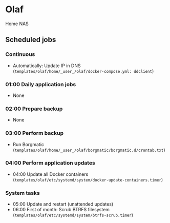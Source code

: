 # Olaf

Home NAS

## Scheduled jobs

### Continuous

- Automatically: Update IP in DNS (`templates/olaf/home/_user_/olaf/docker-compose.yml: ddclient`)

### 01:00 Daily application jobs

- None

### 02:00 Prepare backup

- None

### 03:00 Perform backup

- Run Borgmatic (`templates/olaf/home/_user_/olaf/borgmatic/borgmatic.d/crontab.txt`)

### 04:00 Perform application updates

- 04:00 Update all Docker containers (`templates/olaf/etc/systemd/system/docker-update-containers.timer`)

### System tasks

- 05:00 Update and restart (unattended updates)
- 06:00 First of month: Scrub BTRFS filesystem (`templates/olaf/etc/systemd/system/btrfs-scrub.timer`)
